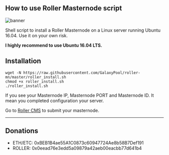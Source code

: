 ## How to use Roller Masternode script

![banner](https://raw.githubusercontent.com/GalaxyPool/roller-mn/master/image/banner.png)

Shell script to install a Roller Masternode on a Linux server running Ubuntu 16.04. Use it on your own risk.

**I highly recommend to use Ubuntu 16.04 LTS.**

## Installation

```
wget -N https://raw.githubusercontent.com/GalaxyPool/roller-mn/master/roller_install.sh
chmod +x roller_install.sh
./roller_install.sh
```
If you see your Masternode IP, Masternode PORT and Masternode ID. It mean you completed configuration your server.

Go to [Roller CMS](http://wallet.roller.today) to submit your masternode.

----------------------------------------

## Donations

  * ETH/ETC: 0xBEB1B4ae55A1C0873c60947724Ae8b58B7Def191
  * ROLLER: 0x0eead76e3edd5a09879a42aeb00eacbb77d641b4
